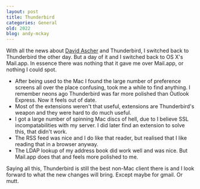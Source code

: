 ```yaml
---
layout: post
title: Thunderbird
categories: General
old: 2022
blog: andy-mckay
---
```

<p>With all the news about <a href="http://ascher.ca/blog/">David Ascher</a> and Thunderbird, I switched back to Thunderbird the other day. But a day of it and I switched back to OS X's Mail.app. In essence there was nothing that it gave me over Mail.app, or nothing I could spot.</p>
<ul>
<li>After being used to the Mac I found the large number of preference screens all over the place confusing, took me a while to find anything. I remember neons ago Thunderbird was far more polished than Outlook Express. Now it feels out of date.</li>
<li>Most of the extensions weren't that useful, extensions are Thunderbird's weapon and they were hard to do much useful.</li>
<li>I got a large number of spinning Mac discs of hell, due to I believe SSL incompatabilities with my server. I did later find an extension to solve this, that didn't work.</li>
<li>The RSS feed was nice and I do like that reader, but realised that I like reading that in a browser anyway. </li>
<li>The LDAP lookup of my address book did work well and was nice. But Mail.app does that and feels more polished to me.</li>
</ul>
<p>Saying all this, Thunderbird is still the best non-Mac client there is and I look forward to what the new changes will bring. Except maybe for gmail. Or mutt.</p>